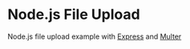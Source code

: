 # Node.js File Upload

Node.js file upload example with [Express](https://expressjs.com/) and [Multer](https://github.com/expressjs/multer)
